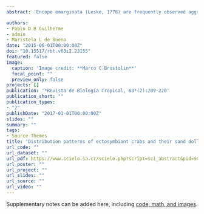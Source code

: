 ```yaml
---
abstract: 'Encope emarginata (Leske, 1778) are frequently observed aggregated in the sediment and variations in its spatial patterns of distribution may be a function of changes on local hydrodynamic regime. Tiny crabs, Dissodactylus crinitichelis Moreira, 1901 living associate with these irregular echinoids. It is unclear whether the presence of crabs can affect the fitness of hosts and if this effect may be dependent on the abundance of crabs that a sand dollar is capable of hosting. If we consider that sand dollars act as substrate for symbionts then, they are subject to intraspecific competition for space. Based on this assumption, we hypothesize that the abundance of crabs will be positively correlated with sand dollar size. Two sampling campaigns were made, one in September - 2011 and other in May - 2012. Sand dollars were counted and measured in situ at the tidal flat in front of Cobras’ Island (25° 29’ 5” S - 48° 25’ 48” W) in the Paranaguá Bay - Southern, Brazil. Four parallel transects were distributed between depths of 0.5 to 2 m and the number of individuals were counted in a sample area of 4 m². In another moment, 164 sand dollars and their symbionts were measured. We observed 906 specimens of E. emarginata (558 in Sep / 11 and 348 in May / 12). Sand dollar densities range from zero to 20 ind. 4 m-², and had an aggregate distribution pattern with patches of different densities within transects and periods (F2, 15 = 9.466, p < 0.01). Patches were observed near to the coast in Sep / 11 compared with May / 12. The symbionts D. crinitichelis present a more variable distribution pattern if compared with sand dollars. In Sep / 11, crabs were clumped distributed as well as sand dollars. On the other hand, in May / 12 D. crinitichelis was random distributed, displaying a distinct pattern than those observed for E. emarginata hosts. No relationship between size of E. emarginata and the number symbionts was observed (Longitudinal axes: r = - 0.021, p < 0.05; Transverse axes: r = - 0.017, p > 0.05), refuting the hypothesis that space is a limiting resource for the crabs. On the contrary, distribution patterns of D. crinitichelis were seemingly influenced by the distribution of their host population, rather than by one single host specimen. This suggests that other factors (e.g., the spatial distribution and connectivity between patches within a population of sand dollars) may be more important for the population dynamics of D. crinitichelis than competition for space per se.'

authors:
- Pablo D B Guilherme
- admin
- Maristela L de Bueno 
date: "2015-06-01T00:00:00Z"
doi: "10.15517/rbt.v63i2.23155"
featured: false
image:
  caption: 'Image credit: **Marco C Brustolin**'
  focal_point: ""
  preview_only: false
projects: []
publication: '*Revista de Biología Tropical, 63*(2):209-220'
publication_short: ""
publication_types:
- "2"
publishDate: "2017-01-01T00:00:00Z"
slides: ""
summary: ""
tags:
- Source Themes
title: 'Distribution patterns of ectosymbiont crabs and their sand dollar hosts in a subtropical estuarine sandflat' 
url_code: ""
url_dataset: ""
url_pdf: https://www.scielo.sa.cr/scielo.php?script=sci_abstract&pid=S0034-77442015000600209&lng=en&nrm=iso
url_poster: ""
url_project: ""
url_slides: ""
url_source: ""
url_video: ""
---
```



Supplementary notes can be added here, including [code, math, and images](https://wowchemy.com/docs/writing-markdown-latex/).
